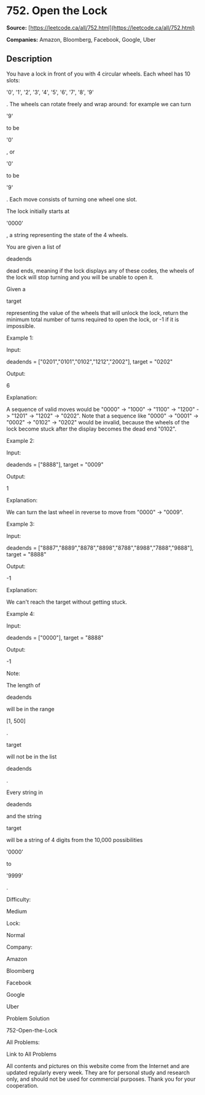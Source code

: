# 752. Open the Lock

**Source:** [https://leetcode.ca/all/752.html](https://leetcode.ca/all/752.html)

**Companies:** Amazon, Bloomberg, Facebook, Google, Uber

## Description

You have a lock in front of you with 4 circular wheels. Each wheel has 10 slots:

'0',
        '1', '2', '3', '4', '5', '6', '7', '8', '9'

. The wheels can rotate freely and wrap
        around: for example we can turn

'9'

to be

'0'

, or

'0'

to be

'9'

. Each move consists of turning one wheel one slot.

The lock initially starts at

'0000'

, a string representing the state of the 4
        wheels.

You are given a list of

deadends

dead ends, meaning if the lock displays any of
        these codes, the wheels of the lock will stop turning and you will be unable to open it.

Given a

target

representing the value of the wheels that will unlock the lock,
        return the minimum total number of turns required to open the lock, or -1 if it is
        impossible.

Example 1:

Input:

deadends = ["0201","0101","0102","1212","2002"], target = "0202"

Output:

6

Explanation:

A sequence of valid moves would be "0000" -> "1000" -> "1100" -> "1200" -> "1201" -> "1202" -> "0202".
Note that a sequence like "0000" -> "0001" -> "0002" -> "0102" -> "0202" would be invalid,
because the wheels of the lock become stuck after the display becomes the dead end "0102".

Example 2:

Input:

deadends = ["8888"], target = "0009"

Output:

1

Explanation:

We can turn the last wheel in reverse to move from "0000" -> "0009".

Example 3:

Input:

deadends = ["8887","8889","8878","8898","8788","8988","7888","9888"], target = "8888"

Output:

-1

Explanation:

We can't reach the target without getting stuck.

Example 4:

Input:

deadends = ["0000"], target = "8888"

Output:

-1

Note:

The length of

deadends

will be in the range

[1, 500]

.

target

will not be in the list

deadends

.

Every string in

deadends

and the string

target

will be a
            string of 4 digits from the 10,000 possibilities

'0000'

to

'9999'

.

Difficulty:

Medium

Lock:

Normal

Company:

Amazon

Bloomberg

Facebook

Google

Uber

Problem Solution

752-Open-the-Lock

All Problems:

Link to All Problems

All contents and pictures on this website come from the Internet and are updated regularly every week. They are for personal study and research only, and should not be used for commercial purposes. Thank you for your cooperation.

